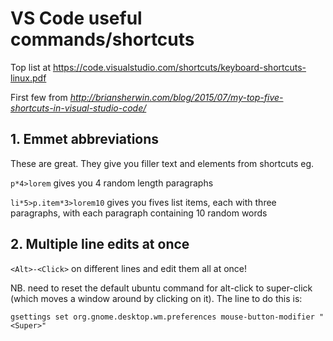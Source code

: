 # VS Code useful commands/shortcuts

Top list at https://code.visualstudio.com/shortcuts/keyboard-shortcuts-linux.pdf

First few from *http://briansherwin.com/blog/2015/07/my-top-five-shortcuts-in-visual-studio-code/*

## 1. Emmet abbreviations

These are great. They give you filler text and elements from shortcuts eg.

```p*4>lorem``` gives you 4 random length paragraphs

```li*5>p.item*3>lorem10``` gives you fives list items, each with three paragraphs, with each paragraph containing 10 random words

## 2. Multiple line edits at once

```<Alt>-<Click>``` on different lines and edit them all at once!

NB. need to reset the default ubuntu command for alt-click to super-click (which moves a window around by clicking on it). The line to do this is:

```shell
gsettings set org.gnome.desktop.wm.preferences mouse-button-modifier "<Super>"
```